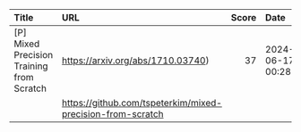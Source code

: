 | Title                                     | URL                                                        |   Score | Date                |
|:------------------------------------------|:-----------------------------------------------------------|--------:|:--------------------|
| [P] Mixed Precision Training from Scratch | https://arxiv.org/abs/1710.03740)                          |      37 | 2024-06-17 00:28:51 |
|                                           | https://github.com/tspeterkim/mixed-precision-from-scratch |         |                     |